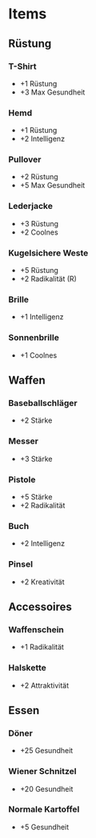 # Items

## Rüstung
### T-Shirt
- +1 Rüstung
- +3 Max Gesundheit
### Hemd
- +1 Rüstung
- +2 Intelligenz
### Pullover
- +2 Rüstung
- +5 Max Gesundheit
### Lederjacke
- +3 Rüstung
- +2 Coolnes
### Kugelsichere Weste
- +5 Rüstung
- +2 Radikalität (R)
### Brille
- +1 Intelligenz
### Sonnenbrille
- +1 Coolnes

## Waffen
### Baseballschläger
- +2 Stärke
### Messer
- +3 Stärke
### Pistole
- +5 Stärke
- +2 Radikalität
### Buch
- +2 Intelligenz
### Pinsel
- +2 Kreativität

## Accessoires
### Waffenschein
- +1 Radikalität
### Halskette
- +2 Attraktivität

## Essen
### Döner
- +25 Gesundheit
### Wiener Schnitzel
- +20 Gesundheit
### Normale Kartoffel
- +5 Gesundheit